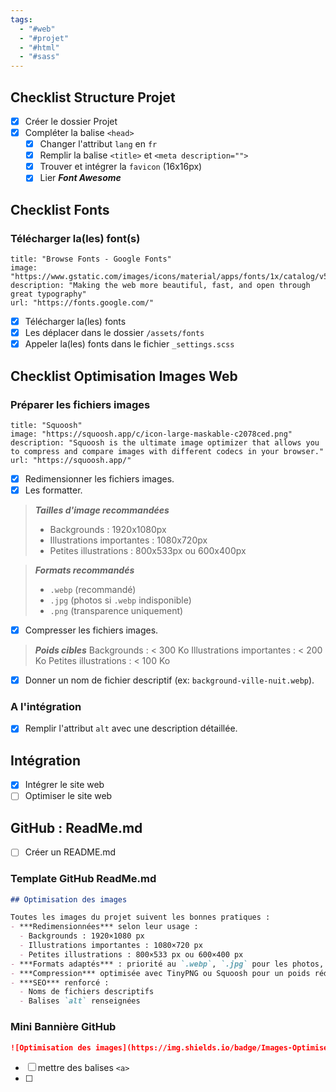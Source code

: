 ```yaml
---
tags:
  - "#web"
  - "#projet"
  - "#html"
  - "#sass"
---
```

## Checklist Structure Projet

- [x] Créer le dossier Projet
- [x] Compléter la balise `<head>`
	- [x] Changer l'attribut `lang` en `fr`
	- [x] Remplir la balise `<title>` et `<meta description="">`
	- [x] Trouver et intégrer la `favicon` (16x16px)
	- [x] Lier ***Font Awesome***

## Checklist Fonts

### Télécharger la(les) font(s)

```embed
title: "Browse Fonts - Google Fonts"
image: "https://www.gstatic.com/images/icons/material/apps/fonts/1x/catalog/v5/opengraph_color.png"
description: "Making the web more beautiful, fast, and open through great typography"
url: "https://fonts.google.com/"
```

- [x] Télécharger la(les) fonts
- [x] Les déplacer dans le dossier `/assets/fonts`
- [x] Appeler la(les) fonts dans le fichier `_settings.scss`

## Checklist Optimisation Images Web

### Préparer les fichiers images

```embed
title: "Squoosh"
image: "https://squoosh.app/c/icon-large-maskable-c2078ced.png"
description: "Squoosh is the ultimate image optimizer that allows you to compress and compare images with different codecs in your browser."
url: "https://squoosh.app/"
```

- [x] Redimensionner les fichiers images.
- [x] Les formatter.

> ***Tailles d'image recommandées***
> - Backgrounds : 1920x1080px
> - Illustrations importantes : 1080x720px
> - Petites illustrations : 800x533px ou 600x400px

> ***Formats recommandés***
> - `.webp` (recommandé)
> - `.jpg` (photos si `.webp` indisponible)
> - `.png` (transparence uniquement)

- [x] Compresser les fichiers images.

> ***Poids cibles***
> Backgrounds : < 300 Ko
> Illustrations importantes : < 200 Ko
> Petites illustrations : < 100 Ko

- [x] Donner un nom de fichier descriptif (ex: `background-ville-nuit.webp`).

### A l'intégration

- [x] Remplir l'attribut `alt` avec une description détaillée.

## Intégration

- [x] Intégrer le site web
- [ ] Optimiser le site web

## GitHub : ReadMe.md

- [ ] Créer un README.md

### Template GitHub ReadMe.md
```markdown
## Optimisation des images

Toutes les images du projet suivent les bonnes pratiques :
- ***Redimensionnées*** selon leur usage :
  - Backgrounds : 1920×1080 px
  - Illustrations importantes : 1080×720 px
  - Petites illustrations : 800×533 px ou 600×400 px
- ***Formats adaptés*** : priorité au `.webp`, `.jpg` pour les photos, `.png` pour la transparence.
- ***Compression*** optimisée avec TinyPNG ou Squoosh pour un poids réduit sans perte de qualité.
- ***SEO*** renforcé :
  - Noms de fichiers descriptifs
  - Balises `alt` renseignées

```

### Mini Bannière GitHub
```markdown
![Optimisation des images](https://img.shields.io/badge/Images-Optimisées-0aa4d4?style=for-the-badge&logo=googlephotos&logoColor=white)
```


- [ ] mettre des balises  `<a>`
- [ ] 
